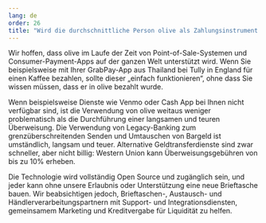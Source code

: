 ```yaml
---
lang: de
order: 26
title: "Wird die durchschnittliche Person olive als Zahlungsinstrument verwenden können?"
---
```


Wir hoffen, dass olive im Laufe der Zeit von Point-of-Sale-Systemen und Consumer-Payment-Apps auf der ganzen Welt unterstützt wird. Wenn Sie beispielsweise mit Ihrer GrabPay-App aus Thailand bei Tully in England für einen Kaffee bezahlen, sollte dieser „einfach funktionieren“, ohne dass Sie wissen müssen, dass er in olive bezahlt wurde.

Wenn beispielsweise Dienste wie Venmo oder Cash App bei Ihnen nicht verfügbar sind, ist die Verwendung von olive weitaus weniger problematisch als die Durchführung einer langsamen und teuren Überweisung. Die Verwendung von Legacy-Banking zum grenzüberschreitenden Senden und Umtauschen von Bargeld ist umständlich, langsam und teuer. Alternative Geldtransferdienste sind zwar schneller, aber nicht billig: Western Union kann Überweisungsgebühren von bis zu 10% erheben.

Die Technologie wird vollständig Open Source und zugänglich sein, und jeder kann ohne unsere Erlaubnis oder Unterstützung eine neue Brieftasche bauen. Wir beabsichtigen jedoch, Brieftaschen-, Austausch- und Händlerverarbeitungspartnern mit Support- und Integrationsdiensten, gemeinsamem Marketing und Kreditvergabe für Liquidität zu helfen.
